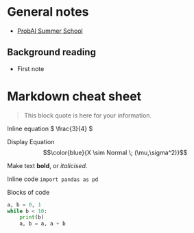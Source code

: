 # General notes 

* [ProbAI Summer School](https://probabilistic.ai/self-study/)

## Background reading 

* First note 



# Markdown cheat sheet 

> This block quote is here for your information.

Inline equation $ \frac{3}{4} $ 

Display Equation $$\color{blue}{X \sim Normal \; (\mu,\sigma^2)}$$

Make text **bold**, or *italicised*. 

Inline code `import pandas as pd`

Blocks of code 
```python
a, b = 0, 1
while b < 10:
    print(b)
    a, b = a, a + b
```